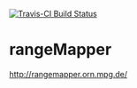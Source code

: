 [![Travis-CI Build Status](https://travis-ci.org/valcu/rangeMapper.svg?branch=master)](https://travis-ci.org/valcu/rangeMapper)

rangeMapper
===========

http://rangemapper.orn.mpg.de/
